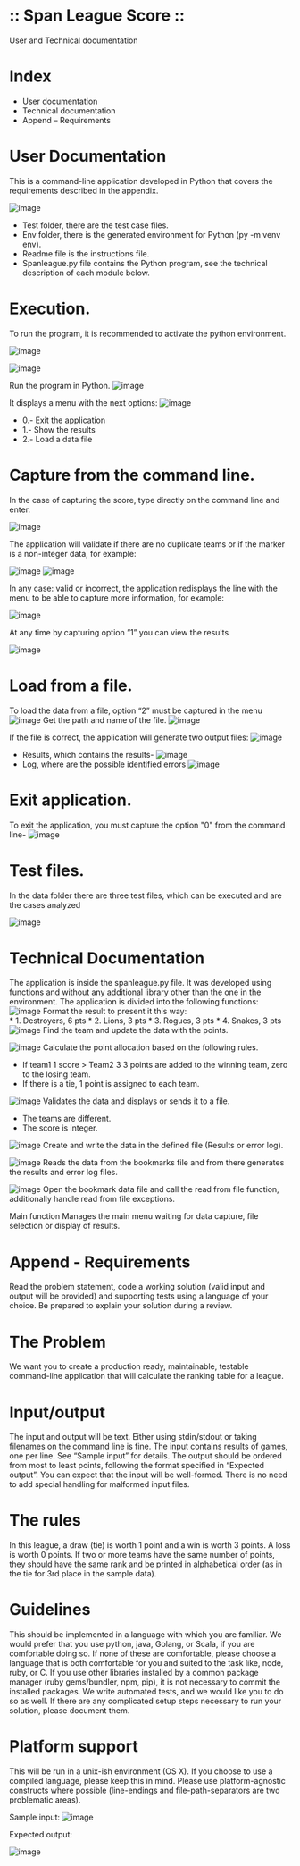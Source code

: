 # :: Span League Score ::

User and Technical documentation


# Index
									
* User documentation							
* Technical documentation					
* Append – Requirements			


# User Documentation

This is a command-line application developed in Python that covers the requirements described in the appendix. 

![image](https://user-images.githubusercontent.com/2306656/186985312-8d035d15-892b-4e64-92d5-6b6ca240a286.png)


* Test folder, there are the test case files.
* Env folder, there is the generated environment for Python (py -m venv env).
* Readme file is the instructions file.
* Spanleague.py file contains the Python program, see the technical description of each module below.


# Execution.
To run the program, it is recommended to activate the python environment.

![image](https://user-images.githubusercontent.com/2306656/186985713-3bdc0447-90bd-4084-848e-10108720066d.png)

![image](https://user-images.githubusercontent.com/2306656/186985725-15613aa9-9332-46c5-8b9f-a6c08b54da3c.png)

Run the program in Python.
![image](https://user-images.githubusercontent.com/2306656/186985751-391dcf76-7cc7-46e7-9a67-df7055fbe705.png)

It displays a menu with the next options:
![image](https://user-images.githubusercontent.com/2306656/186985810-8db1629c-19e5-44f7-860e-3b77392e58bf.png)

* 0.- Exit the application
* 1.- Show the results
* 2.- Load a data file

# Capture from the command line.
In the case of capturing the score, type directly on the command line and enter.

![image](https://user-images.githubusercontent.com/2306656/186985865-6b0b319e-dadf-4f43-86a8-5d771bad058e.png)

The application will validate if there are no duplicate teams or if the marker is a non-integer data, for example:

![image](https://user-images.githubusercontent.com/2306656/186985891-47c628b6-efa6-4153-b10f-94bac5288550.png)
![image](https://user-images.githubusercontent.com/2306656/186985901-2930ca88-e3cb-4595-bbfe-de31e325b0c4.png)

In any case: valid or incorrect, the application redisplays the line with the menu to be able to capture more information, for example:

![image](https://user-images.githubusercontent.com/2306656/186985937-952755c8-ea26-4e97-b615-7148b571cc7a.png)

At any time by capturing option ”1” you can view the results

![image](https://user-images.githubusercontent.com/2306656/186985965-9c49c8e3-3490-4632-9622-43412fa026ae.png)

# Load from a file.
To load the data from a file, option “2” must be captured in the menu
![image](https://user-images.githubusercontent.com/2306656/186986043-236c4035-cf47-4545-b830-64924e20ab0d.png)
Get the path and name of the file.
![image](https://user-images.githubusercontent.com/2306656/186986267-f2a77f37-1065-4f5d-a43f-ec5cce7df77b.png)

If the file is correct, the application will generate two output files:
![image](https://user-images.githubusercontent.com/2306656/186986296-314d93d1-078f-41ab-ba16-ff2e29d9c943.png)

* Results, which contains the results-
![image](https://user-images.githubusercontent.com/2306656/186986329-7c0f7e5b-26b2-4464-a70c-370313c1a40e.png)
* Log, where are the possible identified errors
![image](https://user-images.githubusercontent.com/2306656/186986367-89a03d5a-0ac7-4cc9-a699-e2d0fdf0bc91.png)

# Exit application.
To exit the application, you must capture the option "0" from the command line-
![image](https://user-images.githubusercontent.com/2306656/186986409-1b1ba6fa-bf08-4b80-a29a-88d93457ff1e.png)

# Test files.
In the data folder there are three test files, which can be executed and are the cases analyzed

![image](https://user-images.githubusercontent.com/2306656/186986442-6b98c041-c1bd-4bc1-b35d-113c342218f2.png)


# Technical Documentation
The application is inside the spanleague.py file. It was developed using functions and without any additional library other than the one in the environment. The application is divided into the following functions:
![image](https://user-images.githubusercontent.com/2306656/186986642-a4e1813b-9b08-42e4-8672-9cf95549e857.png)
Format the result to present it this way:		
		* 1. Destroyers, 6 pts
		* 2. Lions, 3 pts
		* 3. Rogues, 3 pts
		* 4. Snakes, 3 pts
![image](https://user-images.githubusercontent.com/2306656/186986684-8c522aee-2f5a-4bfb-a19c-32a3cea54ace.png)
Find the team and update the data with the points.

![image](https://user-images.githubusercontent.com/2306656/186986718-815781f3-ad5e-49b3-9082-050ff66ac740.png)
Calculate the point allocation based on the following rules.
* If team1 1 score > Team2 3 3 points are added to the winning team, zero to the losing team.
* If there is a tie, 1 point is assigned to each team.

![image](https://user-images.githubusercontent.com/2306656/186986851-a6b35d1d-5f32-451e-b8c2-584fda38dc22.png)
Validates the data and displays or sends it to a file.
* The teams are different.
* The score is integer.

![image](https://user-images.githubusercontent.com/2306656/186986893-58a30607-1375-4f60-8847-0ffb2faac9f7.png)
Create and write the data in the defined file (Results or error log).

![image](https://user-images.githubusercontent.com/2306656/186986919-83d5bf27-f01d-4ba7-8db4-fff05b40bb22.png)
Reads the data from the bookmarks file and from there generates the results and error log files.

![image](https://user-images.githubusercontent.com/2306656/186986942-0edba9f6-1e02-49f6-b7e6-e5a45e08fa32.png)
Open the bookmark data file and call the read from file function, additionally handle read from file exceptions.

Main function
Manages the main menu waiting for data capture, file selection or display of results.

# Append - Requirements
Read the problem statement, code a working solution (valid input and output will be provided) and supporting tests using a language of your choice. Be prepared to explain your solution during a review.

# The Problem
We want you to create a production ready, maintainable, testable command-line application that
will calculate the ranking table for a league.

# Input/output
The input and output will be text. Either using stdin/stdout or taking filenames on the command
line is fine.
The input contains results of games, one per line. See “Sample input” for details.
The output should be ordered from most to least points, following the format specified in
“Expected output”.
You can expect that the input will be well-formed. There is no need to add special handling for
malformed input files.

# The rules
In this league, a draw (tie) is worth 1 point and a win is worth 3 points. A loss is worth 0 points.
If two or more teams have the same number of points, they should have the same rank and be
printed in alphabetical order (as in the tie for 3rd place in the sample data).

# Guidelines
This should be implemented in a language with which you are familiar. We would prefer that
you use python, java, Golang, or Scala, if you are comfortable doing so. If none of these are
comfortable, please choose a language that is both comfortable for you and suited to the task
like, node, ruby, or C.
If you use other libraries installed by a common package manager (ruby gems/bundler, npm,
pip), it is not necessary to commit the installed packages.
We write automated tests, and we would like you to do so as well.
If there are any complicated setup steps necessary to run your solution, please document them.

# Platform support
This will be run in a unix-ish environment (OS X). If you choose to use a compiled language,
please keep this in mind. Please use platform-agnostic constructs where possible (line-endings
and file-path-separators are two problematic areas).


Sample input:
![image](https://user-images.githubusercontent.com/2306656/186987057-eb637c3d-7cdb-4fbb-a65f-953eeffba0ed.png)

Expected output:

![image](https://user-images.githubusercontent.com/2306656/186987087-540a6d98-7d32-411c-9355-adcb0bfb74a5.png)













